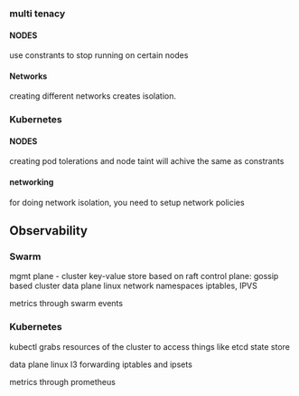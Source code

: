 ### multi tenacy

#### NODES
use constrants to stop running on certain nodes

#### Networks
creating different networks creates isolation.

### Kubernetes

#### NODES
creating pod tolerations and node taint will achive the same as constrants

#### networking
for doing network isolation, you need to setup network policies

## Observability

### Swarm
mgmt plane - cluster key-value store based on raft control plane: gossip based cluster
data plane
linux network namespaces iptables, IPVS

metrics through swarm events

### Kubernetes
kubectl grabs resources of the cluster to access things like etcd state store

data plane
linux l3 forwarding iptables and ipsets

metrics through prometheus
